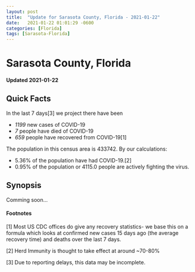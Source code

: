 ```yaml
---
layout: post
title:  "Update for Sarasota County, Florida - 2021-01-22"
date:   2021-01-22 01:01:29 -0600
categories: [Florida]
tags: [Sarasota-Florida]
---
```


# Sarasota County, Florida
#### Updated 2021-01-22

## Quick Facts

In the last 7 days[3] we project there have been
- *1199* new cases of COVID-19
- *7* people have died of COVID-19
- *659* people have recovered from COVID-19[1]

The population in this census area is 433742. By our calculations:
- 5.36% of the population have had COVID-19.[2]
- 0.95% of the population or 4115.0 people are actively fighting the virus.

## Synopsis

Comming soon...


#### Footnotes

[1] Most US CDC offices do give any recovery statistics- we base this on a formula which looks at confirmed new cases
15 days ago (the average recovery time) and deaths over the last 7 days.

[2] Herd Immunity is thought to take effect at around ~70-80%

[3] Due to reporting delays, this data may be incomplete.
 
    